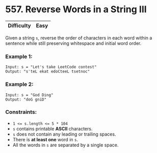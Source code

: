 # 557. Reverse Words in a String III

| Difficulty | Easy |
| - | - |

Given a string `s`, reverse the order of characters in each word within a sentence while still preserving whitespace and initial word order.

 

### Example 1:
```
Input: s = "Let's take LeetCode contest"
Output: "s'teL ekat edoCteeL tsetnoc"
```
### Example 2:
```
Input: s = "God Ding"
Output: "doG gniD"
```

### Constraints:

- `1 <= s.length <= 5 * 104`
- `s` contains printable **ASCII** characters.
- `s` does not contain any leading or trailing spaces.
- There is **at least one** word in `s`.
- All the words in `s` are separated by a single space.
